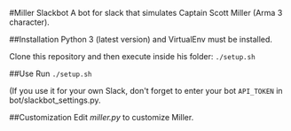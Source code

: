 #Miller Slackbot
A bot for slack that simulates Captain Scott Miller (Arma 3 character).

##Installation
Python 3 (latest version) and VirtualEnv must be installed.

Clone this repository and then execute inside his folder:
```./setup.sh```

##Use
Run ```./setup.sh```

(If you use it for your own Slack, don't forget to enter your bot ```API_TOKEN``` in bot/slackbot_settings.py.

##Customization
Edit _miller.py_ to customize Miller.